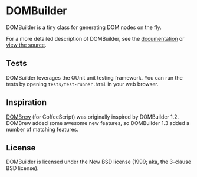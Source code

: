 # DOMBuilder

DOMBuilder is a tiny class for generating DOM nodes on the fly.

For a more detailed description of DOMBuilder, see the [documentation](http://skyzyx.github.com/dombuilder/) or [view the source](http://github.com/skyzyx/dombuilder/).

## Tests

DOMBuilder leverages the QUnit unit testing framework. You can run the tests by opening `tests/test-runner.html` in your web browser.

## Inspiration

[DOMBrew](https://github.com/glebm/DOMBrew/) (for CoffeeScript) was originally inspired by DOMBuilder 1.2. DOMBrew added some awesome new features, so DOMBuilder 1.3 added a number of matching features.

## License

DOMBuilder is licensed under the New BSD license (1999; aka, the 3-clause BSD license).

